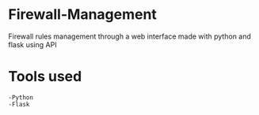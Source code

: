# Firewall-Management

Firewall rules management through a web interface made with python and flask using API

# Tools used

    -Python
    -Flask
